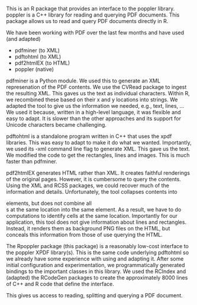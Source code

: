 This is an R package that provides an interface to the poppler library. 
poppler is a C++ library for reading and querying PDF documents.
This package allows us to read and query PDF documents directly in R.

We have been working with PDF over the last few months and have used
(and adapted)
* pdfminer  (to XML)
* pdftohtml (to XML)
* pdf2htmlEX (to HTML)
* poppler   (native)

pdfminer is a Python module. We used this to generate an XML
represenation of the PDF contents. We use the CVRead package to ingest
the resulting XML.  This gaves us the text as individual
characters. Within R, we recombined these based on their x and y
locations into strings.  We adapted the tool to give us the
information we needed, e.g., text, lines, ...  We used it because,
written in a high-level language, it was flexible and easy to
adapt. It is slower than the other approaches and its support for
Unicode characters became challenging.


pdftohtml is a standalone program written in C++ that uses the xpdf libraries. This was easy 
to adapt to make it do what we wanted. Importantly, we used its -xml command line flag to 
generate XML.  This gave us the text.  We modified the code to get the rectangles, lines
and images. This is much faster than pdfminer.

pdf2htmlEX generates HTML rather than XML. It creates faithful renderings of the 
original pages. However, it is cumbersome to query the contents. Using the XML and RCSS
packages, we could recover much of the information and details. 
Unfortunately, the tool collapses contents into <div> elements, but does not combine
all <div>s at the same location into the same element. As a result, we have to do 
computations to identify cells at the same location. Importantly for our application,
this tool does not give information about lines and rectangles. Instead, it renders
them as background PNG files on the HTML, but conceals this information from those of
use querying the HTML.


The Rpoppler package (this package) is a reasonably low-cost interface
to the poppler XPDF library(s).  This is the same code underlying
pdftohtml so we already have some experience with using and adapting
it.  After some initial configuration and experimentation, we
programmatically generated bindings to the important classes in this
library. We used the RCIndex and (adapted) the RCodeGen packages to create
the approximately 8000 lines of C++ and R code that define the interface.

This gives us access to reading, splitting and querying a PDF document.

